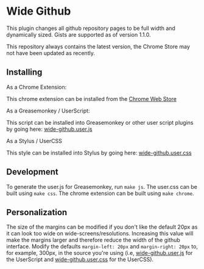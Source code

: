 Wide Github
===========

This plugin changes all github repository pages to be full width and dynamically sized. Gists are supported as of version 1.1.0.

This repository always contains the latest version, the Chrome Store may not have been updated as recently.

Installing
----------

As a Chrome Extension:

This chrome extension can be installed from the [Chrome Web Store](https://chrome.google.com/webstore/detail/wide-github/kaalofacklcidaampbokdplbklpeldpj)

As a Greasemonkey / UserScript:

This script can be installed into Greasemonkey or other user script plugins by going here: [wide-github.user.js](https://raw.githubusercontent.com/xthexder/wide-github/master/build/wide-github.user.js)

As a Stylus / UserCSS

This style can be installed into Stylus by going here: [wide-github.user.css](https://raw.githubusercontent.com/xthexder/wide-github/master/build/wide-github.user.css)

Development
-----------

To generate the user.js for Greasemonkey, run `make js`. The user.css can be built using `make css`. The chrome extension can be built using `make chrome`.

Personalization
-------------

The size of the margins can be modified if you don't like the default 20px as it can look too wide on wide-screens/resolutions. Increasing this value will make the margins larger and therefore reduce the width of the github interface.
Modify the defaults `margin-left: 20px` and `margin-right: 20px` to, for example, 300px, in the source you're using (i.e, [wide-github.user.js](https://raw.githubusercontent.com/xthexder/wide-github/master/build/wide-github.user.js) for the UserScript and [wide-github.user.css](https://raw.githubusercontent.com/xthexder/wide-github/master/build/wide-github.user.css) for the UserCSS).
